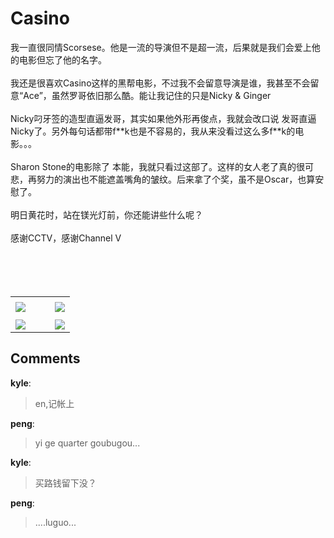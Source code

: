 # Casino

<div id="msgcns!B37A52AAF181A958!530" class="bvMsg"><div>我一直很同情Scorsese。他是一流的导演但不是超一流，后果就是我们会爱上他的电影但忘了他的名字。</div>
<div> </div>
<div>我还是很喜欢Casino这样的黑帮电影，不过我不会留意导演是谁，我甚至不会留意“Ace”，虽然罗哥依旧那么酷。能让我记住的只是Nicky &amp; Ginger </div>
<div> </div>
<div>Nicky叼牙签的造型直逼发哥，其实如果他外形再俊点，我就会改口说 发哥直逼Nicky了。另外每句话都带f**k也是不容易的，我从来没看过这么多f**k的电影。。。</div>
<div> </div>
<div>Sharon Stone的电影除了 本能，我就只看过这部了。这样的女人老了真的很可悲，再努力的演出也不能遮盖嘴角的皱纹。后来拿了个奖，虽不是Oscar，也算安慰了。</div>
<div> </div>
<div>明日黄花时，站在镁光灯前，你还能讲些什么呢？</div>
<div> </div>
<div>感谢CCTV，感谢Channel V</div>
<div> </div>
<div> </div>
<div> </div>
<div> </div></div><table cellspacing="0" border="0"><tr><td></td></tr><tr><td valign="top"><a href="http://blufiles.storage.live.com/y1pRa0IV3NR-yKme9EfQiZTJUjkHyWb4dr3nwe0ozB9t9nWCTXXX4g-h32Z17aMxtW2wtXFARdm6hQ" target="_blank" rel="WLPP;url=http://blufiles.storage.live.com/y1pRa0IV3NR-yKme9EfQiZTJUjkHyWb4dr3nwe0ozB9t9nWCTXXX4g-h32Z17aMxtW2wtXFARdm6hQ;cnsid=cns&#033;B37A52AAF181A958&#033;531"><img src="http://blufiles.storage.live.com/y1pRa0IV3NR-yKme9EfQiZTJUjkHyWb4dr3DoLbUYc7cwpd-aGGVU9XRHJjHsVEeCowc8euDeU3Vk0" border="0" /></a></td><td width="15"></td><td valign="top"><a href="http://blufiles.storage.live.com/y1pRa0IV3NR-yIttGHSsbPiK0wQbAVNK3nm5ATbSfeNJMXT3_wqxZQggKaQ6oII6GL_wq9AhPqHtNM" target='_blank' rel="WLPP;url=http://blufiles.storage.live.com/y1pRa0IV3NR-yIttGHSsbPiK0wQbAVNK3nm5ATbSfeNJMXT3_wqxZQggKaQ6oII6GL_wq9AhPqHtNM;cnsid=cns&#033;B37A52AAF181A958&#033;532"><img src="http://blufiles.storage.live.com/y1pRa0IV3NR-yIttGHSsbPiK0wQbAVNK3nm-XHcZotkntm5G3clOgMrbI7ZgUvrqi8P1b7JFfWi4LI" border="0" /></a></td></tr><tr><td></td></tr><tr><td valign="top"><a href="http://blufiles.storage.live.com/y1p2iOPi2Qb-ftTfAImCS7EeN2rfVOKGZZ43q8gsmlylsxO9-JjvN7kYvmosEH0ERzU_FgQohPPtAg" target="_blank" rel="WLPP;url=http://blufiles.storage.live.com/y1p2iOPi2Qb-ftTfAImCS7EeN2rfVOKGZZ43q8gsmlylsxO9-JjvN7kYvmosEH0ERzU_FgQohPPtAg;cnsid=cns&#033;B37A52AAF181A958&#033;533"><img src="http://blufiles.storage.live.com/y1p2iOPi2Qb-ftTfAImCS7EeN2rfVOKGZZ4_2pb3j5uuj1vf5uGO684PFcP_rEtnBny3O1ulxlCWUA" border="0" /></a></td><td width="15"></td><td valign="top"><a href="http://blufiles.storage.live.com/y1pqFYSlBGIRSD-NqmSGYY3JK6BHwMo1mIPnCzuXVGiAJFJvdYbO2y3Xen4TR38XSReTrGlh-jk-rc" target='_blank' rel="WLPP;url=http://blufiles.storage.live.com/y1pqFYSlBGIRSD-NqmSGYY3JK6BHwMo1mIPnCzuXVGiAJFJvdYbO2y3Xen4TR38XSReTrGlh-jk-rc;cnsid=cns&#033;B37A52AAF181A958&#033;534"><img src="http://blufiles.storage.live.com/y1pqFYSlBGIRSD-NqmSGYY3JK6BHwMo1mIPnGcwz40tf5oCM8ntbuPvTmZWNuceJHZnCqWnQ08nnQY" border="0" /></a></td></tr></table>

## Comments

**kyle**:
> en,记帐上

**peng**:
> yi ge quarter goubugou...

**kyle**:
> 买路钱留下没？

**peng**:
> ....luguo...

